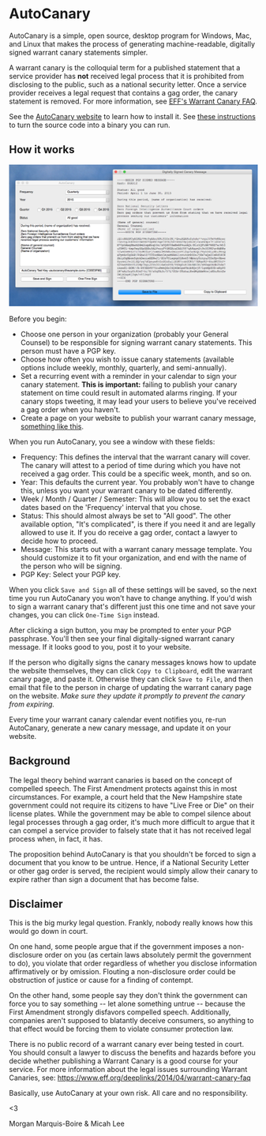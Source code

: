 # AutoCanary

AutoCanary is a simple, open source, desktop program for Windows, Mac, and Linux that makes the process of generating machine-readable, digitally signed warrant canary statements simpler.

A warrant canary is the colloquial term for a published statement that a service provider has **not** received legal process that it is prohibited from disclosing to the public, such as a national security letter. Once a service provider receives a legal request that contains a gag order, the canary statement is removed. For more information, see [EFF's Warrant Canary FAQ](https://www.eff.org/deeplinks/2014/04/warrant-canary-faq).

See the [AutoCanary website](https://firstlook.org/code/autocanary) to learn how to install it. See [these instructions](/BUILD.md) to turn the source code into a binary you can run.

## How it works

![AutoCanary](/screenshot.png)

Before you begin:

* Choose one person in your organization (probably your General Counsel) to be responsible for signing warrant canary statements. This person must have a PGP key.
* Choose how often you wish to issue canary statements (available options include weekly, monthly, quarterly, and semi-annually).
* Set a recurring event with a reminder in your calendar to sign your canary statement. **This is important:** failing to publish your canary statement on time could result in automated alarms ringing. If your canary stops tweeting, it may lead your users to believe you've received a gag order when you haven't.
* Create a page on your website to publish your warrant canary message, [something like this](https://help.riseup.net/en/canary).

When you run AutoCanary, you see a window with these fields:

* Frequency: This defines the interval that the warrant canary will cover. The canary will attest to a period of time during which you have not received a gag order. This could be a specific week, month, and so on.
* Year:  This defaults the current year. You probably won't have to change this, unless you want your warrant canary to be dated differently.
* Week / Month / Quarter / Semester: This will allow you to set the exact dates based on the 'Frequency' interval that you chose.
* Status: This should almost always be set to "All good". The other available option, "It's complicated", is there if you need it and are legally allowed to use it. If you do receive a gag order, contact a lawyer to decide how to proceed.
* Message: This starts out with a warrant canary message template. You should customize it to fit your organization, and end with the name of the person who will be signing.
* PGP Key: Select your PGP key.

When you click `Save and Sign` all of these settings will be saved, so the next time you run AutoCanary you won't have to change anything. If you'd wish to sign a warrant canary that's different just this one time and not save your changes, you can click `One-Time Sign` instead.

After clicking a sign button, you may be prompted to enter your PGP passphrase. You'll then see your final digitally-signed warrant canary message. If it looks good to you, post it to your website.

If the person who digitally signs the canary messages knows how to update the website themselves, they can click `Copy to Clipboard`, edit the warrant canary page, and paste it. Otherwise they can click `Save to File`, and then email that file to the person in charge of updating the warrant canary page on the website. *Make sure they update it promptly to prevent the canary from expiring.*

Every time your warrant canary calendar event notifies you, re-run AutoCanary, generate a new canary message, and update it on your website.

## Background

The legal theory behind warrant canaries is based on the concept of compelled speech. The First Amendment protects against this in most circumstances. For example, a court held that the New Hampshire state government could not require its citizens to have "Live Free or Die" on their license plates. While the government may be able to compel silence about legal processes through a gag order, it's much more difficult to argue that it can compel a service provider to falsely state that it has not received legal process when, in fact, it has.

The proposition behind AutoCanary is that you shouldn't be forced to sign a document that you know to be untrue. Hence, if a National Security Letter or other gag order is served, the recipient would simply allow their canary to expire rather than sign a document that has become false.

## Disclaimer

This is the big murky legal question. Frankly, nobody really knows how this would go down in court.

On one hand, some people argue that if the government imposes a non-disclosure order on you (as certain laws absolutely permit the government to do), you violate that order regardless of whether you disclose information affirmatively or by omission. Flouting a non-disclosure order could be obstruction of justice or cause for a finding of contempt.

On the other hand, some people say they don't think the government can force you to say something -- let alone something untrue -- because the First Amendment strongly disfavors compelled speech. Additionally, companies aren't supposed to blatantly deceive consumers, so anything to that effect would be forcing them to violate consumer protection law.

There is no public record of a warrant canary ever being tested in court. You should consult a lawyer to discuss the benefits and hazards before you decide whether publishing a Warrant Canary is a good course for your service. For more information about the legal issues surrounding Warrant Canaries, see: https://www.eff.org/deeplinks/2014/04/warrant-canary-faq

Basically, use AutoCanary at your own risk. All care and no responsibility.

<3

Morgan Marquis-Boire & Micah Lee
